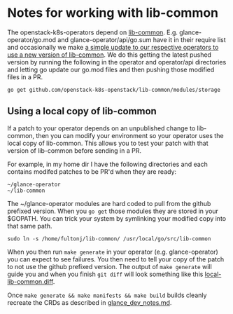 # Notes for working with lib-common

The openstack-k8s-operators depend on 
[lib-common](https://github.com/openstack-k8s-operators/lib-common).
E.g. glance-operator/go.mod and glance-operator/api/go.sum have it
in their require list and occasionally we make 
[a simple update to our respective operators to use a new version of lib-common](https://github.com/openstack-k8s-operators/glance-operator/commit/ef8842b9bbaad4fdc461ee3573b5dcbe13e2bd55).
We do this getting the latest pushed version by running the following 
in the operator and operator/api directories and letting go update our
go.mod files and then pushing those modified files in a PR.

```
go get github.com/openstack-k8s-openstack/lib-common/modules/storage
```

## Using a local copy of lib-common

If a patch to your operator depends on an unpublished change to
lib-common, then you can modify your environment so your operator
uses the local copy of lib-common. This allows you to test your patch
with that version of lib-common before sending in a PR.

For example, in my home dir I have the following directories and each
contains modifed patches to be PR'd when they are ready:

```
~/glance-operator
~/lib-common
```

The ~/glance-operator modules are hard coded to pull from the github
prefixed version. When you `go get` those modules they are stored in
your $GOPATH. You can trick your system by symlinking your modified
copy into that same path.

```
sudo ln -s /home/fultonj/lib-common/ /usr/local/go/src/lib-common
```

When you then run `make generate` in your operator
(e.g. glance-operator) you can expect to see failures. You then need
to tell your copy of the patch to not use the github prefixed
version. The output of `make generate` will guide you and when you
finish `git diff` will look something like this
[local-lib-common.diff](local-lib-common.diff).

Once `make generate && make manifests && make build` builds cleanly
recreate the CRDs as described
in [glance_dev_notes.md](glance_dev_notes.md).
